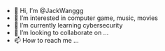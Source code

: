 - 👋 Hi, I’m @JackWanggg
- 👀 I’m interested in computer game, music, movies
- 🌱 I’m currently learning cybersecurity
- 💞️ I’m looking to collaborate on ...
- 📫 How to reach me ...

<!---
JackWanggg/JackWanggg is a ✨ special ✨ repository because its `README.md` (this file) appears on your GitHub profile.
You can click the Preview link to take a look at your changes.
--->
